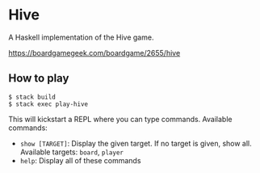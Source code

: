 # Hive

A Haskell implementation of the Hive game.

https://boardgamegeek.com/boardgame/2655/hive

## How to play

```
$ stack build
$ stack exec play-hive
```

This will kickstart a REPL where you can type commands. Available commands:

* `show [TARGET]`: Display the given target. If no target is given, show all. Available targets: `board`, `player`
* `help`: Display all of these commands

